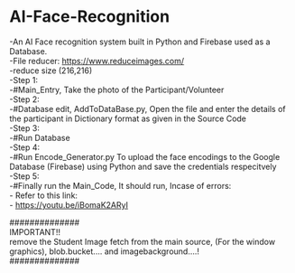 # AI-Face-Recognition
-An AI Face recognition system built in Python and Firebase used as a Database.  
	-File reducer: https://www.reduceimages.com/  
	-reduce size (216,216)  
	-Step 1:  
	-#Main_Entry, Take the photo of the Participant/Volunteer  
	-Step 2:  
	-#Database edit, AddToDataBase.py, Open the file and enter the details of the participant in Dictionary format as given in the Source Code  
	-Step 3:  
	-#Run Database  
	-Step 4:  
	-#Run Encode_Generator.py To upload the face encodings to the Google Database (Firebase) using Python and save the credentials respecitvely  
	-Step 5:  
	-#Finally run the Main_Code, It should run, Incase of errors:  
	-	Refer to this link:  
	-		https://youtu.be/iBomaK2ARyI  
		

##############  
IMPORTANT!!  
remove the Student Image fetch from the main source, (For the window graphics), blob.bucket.... and imagebackground....!  
##############  
